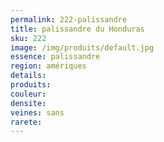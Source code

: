 ```yaml
---
permalink: 222-palissandre
title: palissandre du Honduras
sku: 222
image: /img/produits/default.jpg
essence: palissandre
region: amériques
details: 
produits:
couleur: 
densite: 
veines: sans
rarete: 
---
```

